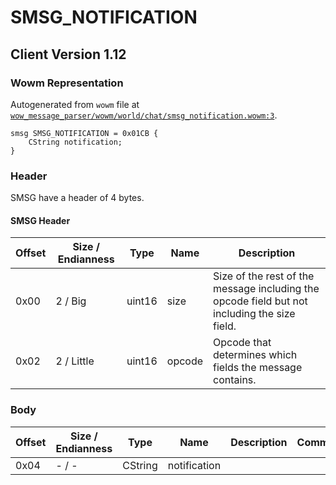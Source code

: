 # SMSG_NOTIFICATION

## Client Version 1.12

### Wowm Representation

Autogenerated from `wowm` file at [`wow_message_parser/wowm/world/chat/smsg_notification.wowm:3`](https://github.com/gtker/wow_messages/tree/main/wow_message_parser/wowm/world/chat/smsg_notification.wowm#L3).
```rust,ignore
smsg SMSG_NOTIFICATION = 0x01CB {
    CString notification;
}
```
### Header

SMSG have a header of 4 bytes.

#### SMSG Header

| Offset | Size / Endianness | Type   | Name   | Description |
| ------ | ----------------- | ------ | ------ | ----------- |
| 0x00   | 2 / Big           | uint16 | size   | Size of the rest of the message including the opcode field but not including the size field.|
| 0x02   | 2 / Little        | uint16 | opcode | Opcode that determines which fields the message contains.|

### Body

| Offset | Size / Endianness | Type | Name | Description | Comment |
| ------ | ----------------- | ---- | ---- | ----------- | ------- |
| 0x04 | - / - | CString | notification |  |  |

